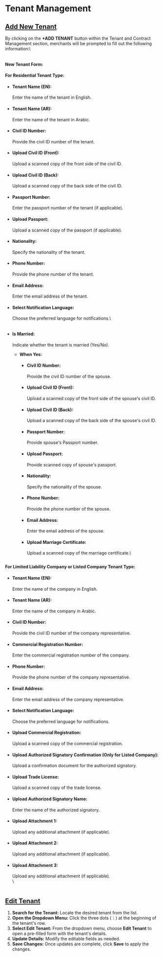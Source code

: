 # Tenant Management

## [**Add New Tenant**](broken-reference)

By clicking on the **+ADD TENANT** button within the Tenant and Contract Management section, merchants will be prompted to fill out the following information:\


<figure><img src="../../../../.gitbook/assets/image (12).png" alt=""><figcaption></figcaption></figure>

#### New Tenant Form:

#### **For Residential Tenant Type:**

*   #### **Tenant Name (EN):**&#x20;

    Enter the name of the tenant in English.
*   #### **Tenant Name (AR):**&#x20;

    Enter the name of the tenant in Arabic.
*   #### **Civil ID Number:**&#x20;

    Provide the civil ID number of the tenant.
*   #### **Upload Civil ID (Front):**&#x20;

    Upload a scanned copy of the front side of the civil ID.
*   #### **Upload Civil ID (Back):**&#x20;

    Upload a scanned copy of the back side of the civil ID.
*   #### **Passport Number:**&#x20;

    Enter the passport number of the tenant (if applicable).
*   #### **Upload Passport:**&#x20;

    Upload a scanned copy of the passport (if applicable).
*   #### **Nationality:**&#x20;

    Specify the nationality of the tenant.
*   #### **Phone Number:**&#x20;

    Provide the phone number of the tenant.
*   #### **Email Address:**&#x20;

    Enter the email address of the tenant.
*   #### **Select Notification Language:**&#x20;

    Choose the preferred language for notifications.\


    <figure><img src="../../../../.gitbook/assets/image (13).png" alt=""><figcaption></figcaption></figure>
*   #### **Is Married:**&#x20;

    Indicate whether the tenant is married (Yes/No).

    * **When Yes:**
      *   #### **Civil ID Number:**&#x20;

          Provide the civil ID number of the spouse.
      *   #### **Upload Civil ID (Front):**&#x20;

          Upload a scanned copy of the front side of the spouse's civil ID.
      *   #### **Upload Civil ID (Back):**&#x20;

          Upload a scanned copy of the back side of the spouse's civil ID.
      *   #### **Passport Number:**

          Provide spouse's Passport number.
      *   #### Upload Passport:&#x20;

          Provide scanned copy of spouse's passport.
      *   #### **Nationality:**&#x20;

          Specify the nationality of the spouse.
      *   #### **Phone Number:**&#x20;

          Provide the phone number of the spouse.
      *   #### **Email Address:**&#x20;

          Enter the email address of the spouse.
      *   #### **Upload Marriage Certificate:**&#x20;

          Upload a scanned copy of the marriage certificate.\


          <figure><img src="../../../../.gitbook/assets/image (14).png" alt=""><figcaption></figcaption></figure>

**For Limited Liability Company or Listed Company Tenant Type:**

*   #### **Tenant Name (EN):**&#x20;

    Enter the name of the company in English.
*   #### **Tenant Name (AR):**&#x20;

    Enter the name of the company in Arabic.
*   #### **Civil ID Number:**&#x20;

    Provide the civil ID number of the company representative.
*   #### **Commercial Registration Number:**&#x20;

    Enter the commercial registration number of the company.
*   #### **Phone Number:**&#x20;

    Provide the phone number of the company representative.
*   #### **Email Address:**&#x20;

    Enter the email address of the company representative.
*   #### **Select Notification Language:**&#x20;

    Choose the preferred language for notifications.
*   #### **Upload Commercial Registration:**&#x20;

    Upload a scanned copy of the commercial registration.
*   #### **Upload Authorized Signatory Confirmation (Only for Listed Company):**&#x20;

    Upload a confirmation document for the authorized signatory.
*   #### **Upload Trade License:**&#x20;

    Upload a scanned copy of the trade license.
*   #### **Upload Authorized Signatory Name:**&#x20;

    Enter the name of the authorized signatory.
*   #### **Upload Attachment 1:**&#x20;

    Upload any additional attachment (if applicable).
*   #### **Upload Attachment 2:**&#x20;

    Upload any additional attachment (if applicable).
*   #### **Upload Attachment 3:**&#x20;

    Upload any additional attachment (if applicable).\
    \


    <figure><img src="../../../../.gitbook/assets/image (15).png" alt=""><figcaption></figcaption></figure>

## [Edit Tenant](broken-reference)

1. **Search for the Tenant:** Locate the desired tenant from the list.
2. **Open the Dropdown Menu:** Click the three dots (⋮) at the beginning of the tenant's row.
3. **Select Edit Tenant:** From the dropdown menu, choose **Edit Tenant** to open a pre-filled form with the tenant's details.
4. **Update Details:** Modify the editable fields as needed.
5. **Save Changes:** Once updates are complete, click **Save** to apply the changes.

<figure><img src="../../../../.gitbook/assets/image (16).png" alt=""><figcaption></figcaption></figure>
